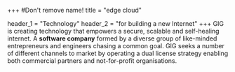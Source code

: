 +++
#Don't remove name!
title = "edge cloud"

header_1 = "Technology"
header_2 = "for building a new Internet"
+++
GIG is creating technology that empowers a secure, scalable and self-healing internet. A **software company** formed by a diverse group of like-minded entrepreneurs and engineers chasing a common goal. GIG seeks a number of different channels to market by operating a dual license strategy enabling both commercial partners and not-for-profit organisations.
